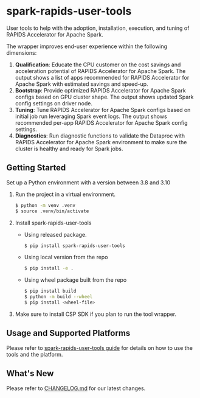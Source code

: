 # spark-rapids-user-tools

User tools to help with the adoption, installation, execution, and tuning of RAPIDS Accelerator for Apache Spark.

The wrapper improves end-user experience within the following dimensions:
1. **Qualification**: Educate the CPU customer on the cost savings and acceleration potential of RAPIDS Accelerator for
   Apache Spark. The output shows a list of apps recommended for RAPIDS Accelerator for Apache Spark with estimated savings
   and speed-up.
2. **Bootstrap**: Provide optimized RAPIDS Accelerator for Apache Spark configs based on GPU cluster shape. The output
   shows updated Spark config settings on driver node.
3. **Tuning**: Tune RAPIDS Accelerator for Apache Spark configs based on initial job run leveraging Spark event logs. The output
   shows recommended per-app RAPIDS Accelerator for Apache Spark config settings.
4. **Diagnostics**: Run diagnostic functions to validate the Dataproc with RAPIDS Accelerator for Apache Spark environment to
   make sure the cluster is healthy and ready for Spark jobs.


## Getting Started

Set up a Python environment with a version between 3.8 and 3.10

1. Run the project in a virtual environment.
    ```sh
    $ python -m venv .venv
    $ source .venv/bin/activate
    ```
2. Install spark-rapids-user-tools 
    - Using released package.
      
      ```sh
      $ pip install spark-rapids-user-tools
      ```
    - Using local version from the repo

      ```sh
      $ pip install -e .
      ```
    - Using wheel package built from the repo

      ```sh
      $ pip install build
      $ python -m build --wheel
      $ pip install <wheel-file>
      ```
3. Make sure to install CSP SDK if you plan to run the tool wrapper.

## Usage and Supported Platforms

Please refer to [spark-rapids-user-tools guide](https://github.com/NVIDIA/spark-rapids-tools/blob/main/user_tools/docs/index.md) for details on how to use the tools
and the platform.

## What's New
Please refer to [CHANGELOG.md](https://github.com/NVIDIA/spark-rapids-tools/blob/main/CHANGELOG.md) for our latest changes.
